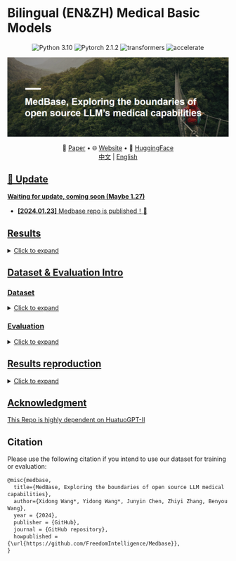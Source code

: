 # Bilingual (EN&amp;ZH) Medical Basic Models




<center>

![Python 3.10](https://img.shields.io/badge/Python-3.10-lightblue) ![Pytorch 2.1.2](https://img.shields.io/badge/PyTorch-2.1.2-lightblue) ![transformers](https://img.shields.io/badge/transformers-4.34.0.dev0%2B-lightblue) ![accelerate](https://img.shields.io/badge/accelerate-0.22-lightblue)
</center>


![Medbase](assets/Medbase.png)

<p align="center">
   📃 <a href="" target="_blank">Paper</a> • 🌐 <a href="" target="_blank">Website</a> • 🤗 <a href="" target="_blank">HuggingFace</a>  
   <br>  <a href="./README_zh.md">   中文</a> | <a href="./README_zh.md"> English
</p>

     

## 🌈 Update

**Waiting for update, coming soon (Maybe 1.27)**

* **[2024.01.23]** Medbase repo is published！🎉


## Results
<details><summary>Click to expand</summary>

**More Results and Models are coming soon !**

| Model          | MedQA-USMLE | MedMCQA | PubMedQA | MMLU-Medical | MedQA-MCMLE | CMB-single | CMMLU-Medical | CExam |
| -------------- | ----------- | ------- | -------- | ------------ | ----------- | ---------- | ------------- | ----- |
| Qwen-1.8B-chat | 27.42       | 29.18   | 34.90    | 37.47        | 44.25       | 31.40      | 37.28         | 30.65 |
| Qwen-1.8B      | 26.71       | 30.34   | 49.30    | 41.10        | 44.63       | 33.15      | 37.96         | 34.50 |
| Medbase-1.8B   | 45.01       | 48.00   | 53.00    | 53.39        | 76.15       | 56.15      | 57.46         | 61.50 |
| Llama2-7B      | 25.84       | 32.76   | 43.20    | 33.51        | 25.10       | 20.75      | 23.78         | 20.65 |
| Huatuo2-7B     | 41.13       | 41.87   |          | 51.44        |             |            | 59.08         | 65.81 |
| Mistral-7B     | 41.10       | 40.20   | 17.80    | 55.80        |             |            |               |       |
| PMC-Llama-7B   | 49.20       | 57.60   | 59.20    | 59.70        |             |            |               |       |

</details>


## Dataset & Evaluation Intro

### Dataset
<details><summary>Click to expand</summary>

| Data Type          | Description                  | Source(ZH)                                                   | Source(EN)                                                   |
| ------------------ | ---------------------------- | ------------------------------------------------------------ | ------------------------------------------------------------ |
| Medical Books      | Medical related Books        | MedQA-books                                                  | Pile-Books                                                   |
| Medical Guidelines | Clinical Medicine Guide      | Chinese Medical Association                                  | [Medtron guideline](https://huggingface.co/datasets/epfl-llm/guidelines) |
| Medical Wiki       | Medical related wikipedia    | Wikipedia & Wikidoc                                          | Wikipedia  & Wikidoc                                         |
| Medical Paper      | Medical related paper        | Papers abstract                                              | PubMed Abstract                                              |
| Medical Web        | Medical related web data     | Wudao                                                        | C4                                                           |
| Medical Exam       | Medical related exams        | MedQA CExam CMB (Train Set)                                  | MedQA MedmcQA PubMedQA  (Train Set)                          |
| Medical Patient    | Doctor-patient dialogue data | [HuatuoGPT-I](https://huggingface.co/datasets/FreedomIntelligence/HuatuoGPT-sft-data-v1) | [PMC_patients](https://huggingface.co/datasets/zhengyun21/PMC-Patients?row=34) |
| General_Replay     | General SFT Data             | Wizard & ShareGPT & Alpaca                                   | Wizard & ShareGPT & Alpaca & [Dataset List](https://huggingface.co/jondurbin/bagel-dpo-34b-v0.2#sft-data-sources) |
| Code               | Code Data                    | [leetcode-11k](https://huggingface.co/datasets/krisfu/awesome-llm-datasets-only-Chinese) | [python_alpaca](https://huggingface.co/datasets/Vezora/Tested-22k-Python-Alpaca) |
| Math               | Math Data                    |                                                              | [mathinstruct](https://huggingface.co/datasets/TIGER-Lab/MathInstruct) |
</details>

### Evaluation
<details><summary>Click to expand</summary>
[ALL test data](https://github.com/FreedomIntelligence/Medbase/tree/main/metadata/test)
- EN:
  - [MedQA-USMLE](https://huggingface.co/datasets/GBaker/MedQA-USMLE-4-options) 
  - [MedMCQA](https://huggingface.co/datasets/medmcqa/viewer/default/test)
  - [PubMedQA](https://huggingface.co/datasets/pubmed_qa)
  - [MMLU-Medical](https://huggingface.co/datasets/cais/mmlu)   Clinical knowledge, Medical genetics, Anatomy, Professional medicine, College biology, College medicine 
- ZH:
  - [MedQA-MCMLE](https://huggingface.co/datasets/bigbio/med_qa/viewer/med_qa_zh_4options_bigbio_qa/test)
  - [CMB-single](https://huggingface.co/datasets/FreedomIntelligence/CMB)
  - [CMMLU-Medical](https://huggingface.co/datasets/haonan-li/cmmlu) anatomy, clinical_knowledge, college_medicine, genetics, nutrition, traditional_chinese_medicine, virology
  - [CExam](https://github.com/williamliujl/CMExam)
- Prompt: Please refer to [test generate code](https://github.com/FreedomIntelligence/Medbase/blob/main/src/process/prepare/data_process_test_qwen.py)
      
</details>


## Results reproduction
<details><summary>Click to expand</summary>

Step 1: Prepare Training Data

Step 2: Train your model

Step 3: Evaluation

</details>



##  Acknowledgment

This Repo is highly dependent on [HuatuoGPT-II](https://github.com/FreedomIntelligence/HuatuoGPT-II)

##  Citation
Please use the following citation if you intend to use our dataset for training or evaluation:

```
@misc{medbase,
  title={MedBase, Exploring the boundaries of open source LLM medical capabilities},
  author={Xidong Wang*, Yidong Wang*, Junyin Chen, Zhiyi Zhang, Benyou Wang},
  year = {2024},
  publisher = {GitHub},
  journal = {GitHub repository},
  howpublished = {\url{https://github.com/FreedomIntelligence/Medbase}},
}
```
